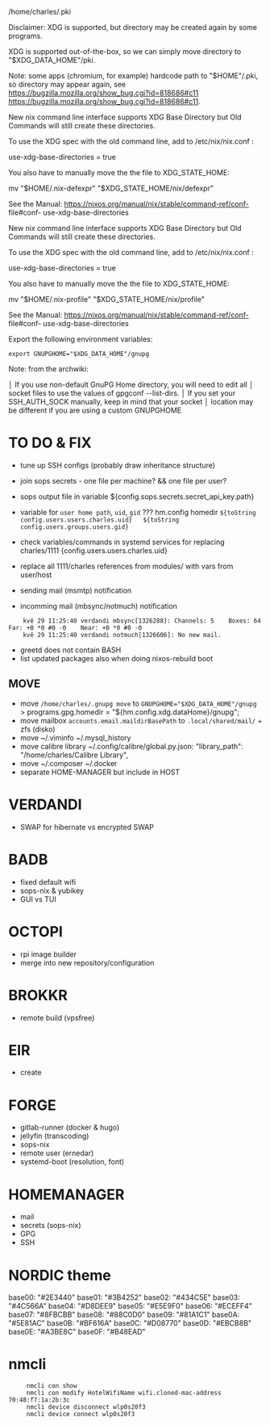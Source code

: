  /home/charles/.pki

  Disclaimer: XDG is supported, but directory may be created again by some
  programs.

  XDG is supported out-of-the-box, so we can simply move directory to
  "$XDG_DATA_HOME"/pki.

  Note: some apps (chromium, for example) hardcode path to "$HOME"/.pki, so
  directory may appear again, see
  https://bugzilla.mozilla.org/show_bug.cgi?id=818686#c11
  https://bugzilla.mozilla.org/show_bug.cgi?id=818686#c11.



[nix]: /home/charles/.nix-defexpr

  New nix command line interface supports XDG Base Directory but Old Commands
  will still create these directories.

  To use the XDG spec with the old command line, add to  /etc/nix/nix.conf :

   use-xdg-base-directories = true

  You also have to manually move the the file to XDG_STATE_HOME:

   mv "$HOME/.nix-defexpr" "$XDG_STATE_HOME/nix/defexpr"

  See the Manual: https://nixos.org/manual/nix/stable/command-ref/conf-
  file#conf-
  use-xdg-base-directories

[nix]: /home/charles/.nix-profile

  New nix command line interface supports XDG Base Directory but Old Commands
  will still create these directories.

  To use the XDG spec with the old command line, add to  /etc/nix/nix.conf :

   use-xdg-base-directories = true

  You also have to manually move the the file to XDG_STATE_HOME:

   mv "$HOME/.nix-profile" "$XDG_STATE_HOME/nix/profile"

  See the Manual: https://nixos.org/manual/nix/stable/command-ref/conf-
  file#conf-
  use-xdg-base-directories

[gnupg]: /home/charles/.gnupg

  Export the following environment variables:

    export GNUPGHOME="$XDG_DATA_HOME"/gnupg

  Note: from the archwiki:

  │ If you use non-default GnuPG Home directory, you will need to edit all
  │ socket files to use the values of gpgconf --list-dirs.
  │ If you set your SSH_AUTH_SOCK manually, keep in mind that your socket
  │ location may be different if you are using a custom GNUPGHOME




# TO DO & FIX
- tune up SSH configs (probably draw inheritance structure)

- join sops secrets - one file per machine? && one file per user?
- sops output file in variable ${config.sops.secrets.secret_api_key.path}

- variable for `user home path`, `uid`, `gid`     ??? hm.config homedir ```${toString config.users.users.charles.uid}   ${toString config.users.groups.users.gid}```
- check variables/commands in systemd services for replacing charles/1111      {config.users.users.charles.uid}
- replace all 1111/charles references from modules/ with vars from user/host

- sending mail (msmtp) notification
- incomming mail (mbsync/notmuch) notification
```
    kvě 29 11:25:40 verdandi mbsync[1326288]: Channels: 5    Boxes: 64    Far: +0 *0 #0 -0    Near: +0 *0 #0 -0
    kvě 29 11:25:40 verdandi notmuch[1326606]: No new mail.
```
- greetd does not contain BASH
- list updated packages also when doing nixos-rebuild boot
## MOVE
- move `/home/charles/.gnupg move` to `GNUPGHOME="$XDG_DATA_HOME"/gnupg` > programs.gpg.homedir = "${hm.config.xdg.dataHome}/gnupg";
- move mailbox `accounts.email.maildirBasePath` to `.local/shared/mail/` + zfs (disko)
- move ~/.viminfo ~/.mysql_history
- move calibre library  ~/.config/calibre/global.py.json:  "library_path": "/home/charles/Calibre Library",
- move ~/.composer ~/.docker
- separate HOME-MANAGER but include in HOST
# VERDANDI
- SWAP for hibernate vs encrypted SWAP
# BADB
- fixed default wifi
- sops-nix & yubikey
- GUI vs TUI
# OCTOPI
- rpi image builder
- merge into new repository/configuration
# BROKKR
- remote build (vpsfree)
# EIR
- create
# FORGE
- gitlab-runner (docker & hugo)
- jellyfin (transcoding)
- sops-nix
- remote user (ernedar)
- systemd-boot (resolution, font)
# HOMEMANAGER
- mail
- secrets (sops-nix)
- GPG
- SSH




# NORDIC theme
base00: "#2E3440"
base01: "#3B4252"
base02: "#434C5E"
base03: "#4C566A"
base04: "#D8DEE9"
base05: "#E5E9F0"
base06: "#ECEFF4"
base07: "#8FBCBB"
base08: "#88C0D0"
base09: "#81A1C1"
base0A: "#5E81AC"
base0B: "#BF616A"
base0C: "#D08770"
base0D: "#EBCB8B"
base0E: "#A3BE8C"
base0F: "#B48EAD"



# nmcli
```
     nmcli con show
     nmcli con modify HotelWifiName wifi.cloned-mac-address 70:48:f7:1a:2b:3c
     nmcli device disconnect wlp0s20f3
     nmcli device connect wlp0s20f3
```

